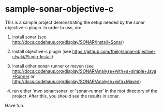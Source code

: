 sample-sonar-objective-c
========================

This is a sample project demonstrating the setup needed by the sonar
objective-c plugin. In order to use, do:

1. Install sonar (see http://docs.codehaus.org/display/SONAR/Install+Sonar)

2. Install objective-c plugin (see https://github.com/fhelg/sonar-objective-c/wiki/Plugin-Install)

3. Install either sonar-runner or maven (see
   http://docs.codehaus.org/display/SONAR/Analyse+with+a+simple+Java+Runner
   or http://docs.codehaus.org/display/SONAR/Analyse+with+Maven)

4. run either 'mvn sonar:sonar' or 'sonar-runner'
   in the root directory of the project. After this, you should
   see the results in sonar. 

Have fun.